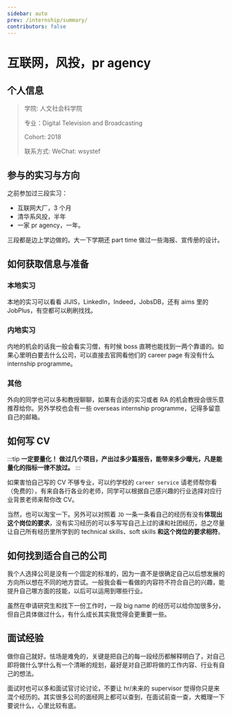 ```yaml
---
sidebar: auto
prev: /internship/summary/
contributors: false
---
```


# 互联网，风投，pr agency

## 个人信息

> 学院: 人文社会科学院
>
> 专业：Digital Television and Broadcasting
>
> Cohort: 2018
>
> 联系方式: WeChat: wsystef

## 参与的实习与方向

之前参加过三段实习：

- 互联网大厂，3 个月
- 清华系风投，半年
- 一家 pr agency，一年。

三段都是边上学边做的。大一下学期还 part time 做过一些海报、宣传册的设计。

## 如何获取信息与准备

### 本地实习

本地的实习可以看看 JIJIS，LinkedIn，Indeed，JobsDB，还有 aims 里的 JobPlus，有空都可以刷刷找找。

### 内地实习

内地的机会的话我一般会看实习僧，有时候 boss 直聘也能找到一两个靠谱的。如果心里明白要去什么公司，可以直接去官网看他们的 career page 有没有什么 internship programme。

### 其他

外向的同学也可以多和教授聊聊，如果有合适的实习或者 RA 的机会教授会很乐意推荐给你。另外学校也会有一些 overseas internship programme，记得多留意自己的邮箱。

## 如何写 CV

:::tip
**一定要量化！ 做过几个项目，产出过多少篇报告，能带来多少曝光，凡是能量化的指标一律不放过。**
:::

如果害怕自己写的 CV 不够专业，可以约学校的 `career service` 请老师帮你看（免费的），有来自各行各业的老师，同学可以根据自己感兴趣的行业选择对应行业背景老师来帮你改 CV。

当然，也可以淘宝一下。另外可以对照着 `JD` 一条一条看自己的经历有没有**体现出这个岗位的要求**，没有实习经历的可以多写写自己上过的课和社团经历，总之尽量让自己所有经历里所学到的 technical skills、soft skills **和这个岗位的要求相符**。

## 如何找到适合自己的公司

我个人选择公司是没有一个固定的标准的，因为一直不是很确定自己以后想发展的方向所以想在不同的地方尝试。一般我会看一看做的内容符不符合自己的兴趣，能提升自己哪方面的技能，以后可以运用到哪些行业。

虽然在申请研究生和找下一份工作时，一段 big name 的经历可以给你加很多分，但自己具体做过什么，有什么成长其实我觉得会更重要一些。

## 面试经验

做你自己就好。怯场是难免的，关键是把自己的每一段经历都解释明白了，对自己即将做什么学什么有一个清晰的规划，最好是对自己即将做的工作内容、行业有自己的想法。

面试时也可以多和面试官讨论讨论，不要让 hr/未来的 supervisor 觉得你只是来混个经历的。其实很多公司的面经网上都可以查到，在面试前查一查，大概理一下要说什么，心里比较有底。
